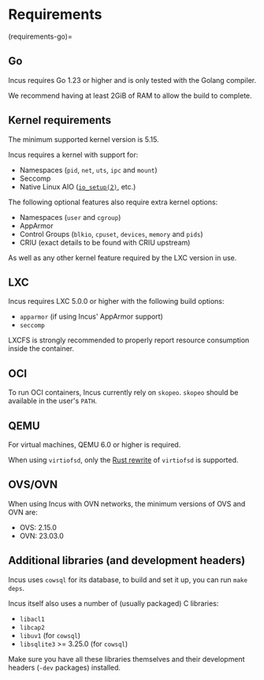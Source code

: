 # Requirements

(requirements-go)=
## Go

Incus requires Go 1.23 or higher and is only tested with the Golang compiler.

We recommend having at least 2GiB of RAM to allow the build to complete.

## Kernel requirements

The minimum supported kernel version is 5.15.

Incus requires a kernel with support for:

* Namespaces (`pid`, `net`, `uts`, `ipc` and `mount`)
* Seccomp
* Native Linux AIO
  ([`io_setup(2)`](https://man7.org/linux/man-pages/man2/io_setup.2.html), etc.)

The following optional features also require extra kernel options:

* Namespaces (`user` and `cgroup`)
* AppArmor
* Control Groups (`blkio`, `cpuset`, `devices`, `memory` and `pids`)
* CRIU (exact details to be found with CRIU upstream)

As well as any other kernel feature required by the LXC version in use.

## LXC

Incus requires LXC 5.0.0 or higher with the following build options:

* `apparmor` (if using Incus' AppArmor support)
* `seccomp`

LXCFS is strongly recommended to properly report resource consumption inside the container.

## OCI

To run OCI containers, Incus currently rely on `skopeo`.
`skopeo` should be available in the user's `PATH`.

## QEMU

For virtual machines, QEMU 6.0 or higher is required.

When using `virtiofsd`, only the [Rust rewrite](https://gitlab.com/virtio-fs/virtiofsd) of `virtiofsd` is supported.

## OVS/OVN

When using Incus with OVN networks, the minimum versions of OVS and OVN are:

* OVS: 2.15.0
* OVN: 23.03.0

## Additional libraries (and development headers)

Incus uses `cowsql` for its database, to build and set it up, you can
run `make deps`.

Incus itself also uses a number of (usually packaged) C libraries:

* `libacl1`
* `libcap2`
* `libuv1` (for `cowsql`)
* `libsqlite3` >= 3.25.0 (for `cowsql`)

Make sure you have all these libraries themselves and their development
headers (`-dev` packages) installed.
